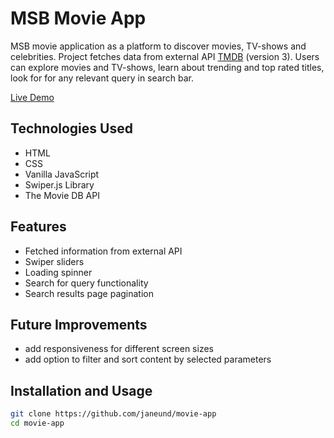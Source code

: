 # MSB Movie App

MSB movie application as a platform to discover movies, TV-shows and celebrities. Project fetches data from external API [TMDB](https://www.themoviedb.org/) (version 3). Users can explore movies and TV-shows, learn about trending and top rated titles, look for for any relevant query in search bar.

[Live Demo](https://movie-app-msb.netlify.app)

## Technologies Used

- HTML
- CSS
- Vanilla JavaScript
- Swiper.js Library
- The Movie DB API

## Features

- Fetched information from external API
- Swiper sliders
- Loading spinner
- Search for query functionality
- Search results page pagination

## Future Improvements

- add responsiveness for different screen sizes
- add option to filter and sort content by selected parameters

## Installation and Usage

```bash
git clone https://github.com/janeund/movie-app
cd movie-app
```
